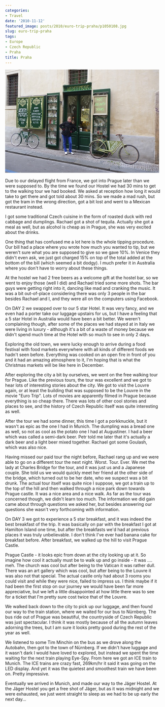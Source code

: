 ```yaml
---
categories:
- Travel
date: '2010-11-12'
featured_image: posts/2010/euro-trip-praha/p1050108.jpg
slug: euro-trip-praha
tags:
- Europe
- Czech Republic
- Praha
title: Praha
---
```


![Praha](p1050108.jpg)

Due to our delayed flight from France, we got into Prague later than we were supposed to. By the time we found our Hostel we had 30 mins to get to the walking tour we had booked. We asked at reception how long it would take to get there and got told about 30 mins. So we made a mad rush, but got the tram in the wrong direction, got a bit lost and went to a Mexican restaurant instead.

I got some traditional Czech cuisine in the form of roasted duck with red cabbage and dumplings. Rachael got a shot of tequila. Actually she got a meal as well, but as alcohol is cheap as in Prague, she was very excited about the drinks.

One thing that has confused me a lot here is the whole tipping procedure. Our bill had a place where you wrote how much you wanted to tip, but we weren't sure what you are supposed to give so we gave 10%. In Venice they didn't even ask, we just got charged 15% on top of the total added at the bottom of the bill (which seemed a bit dodgy). I much prefer it in Australia where you don't have to worry about these things.

At the hostel we had 2 free beers as a welcome gift at the hostel bar, so we went to enjoy those (well I did) and Rachael tried some more shots. The bar guys were getting right into it, dancing like mad and cranking the music. It was a bit out-of-place considering there was only 3 people in the bar besides Rachael and I, and they were all on the computers using Facebook.

On DAY 2 we swapped over to our 5 star Hotel. It was very fancy, and we even had a porter take our luggage upstairs for us, but I have a feeling that a 5 star Hotel in Australia would have been a bit better. We weren't complaining though, after some of the places we had stayed at in Italy we were living in luxury - although it's a bit of a waste of money because we didn't spend much time at the Hotel with so much to see in only 2 days.

Exploring the old town, we were lucky enough to arrive during a food festival with food markets everywhere with all kinds of different foods we hadn't seen before. Everything was cooked on an open fire in front of you and it had an amazing atmosphere to it, I'm hoping that is what the Christmas markets will be like here in December.

After exploring the city a bit by ourselves, we went on the free walking tour for Prague. Like the previous tours, the tour was excellent and we got to hear lots of interesting stories about the city. We got to visit the Louvre again, or at least the building that was supposed to be the Louvre in the movie "Euro Trip". Lots of movies are apparently filmed in Prague because everything is so cheap there. There was lots of other cool stories and places to see, and the history of Czech Republic itself was quite interesting as well.

After the tour we had some dinner, this time I got a porkknuckle, but it wasn't as epic as the one I had in Munich. The dumpling was a bread one as well, so not as cool as the potato one I had at Augustiner. I had a beer which was called a semi-dark beer. Petr told me later that it's actually a dark beer and a light beer mixed together. Rachael got some Goulash, which was also nice.

Having missed our paid tour the night before, Rachael rang up and we were able to go on a different tour the next night. Worst. Tour. Ever. We met the lady at Charles Bridge for the tour, and it was just us and a Japanese couple. She told us we would quickly meet her friend at the other side of the bridge, which turned out to be her date, who we suspect was a bit drunk. The actual tour itself was quite nice I suppose, we got a train up to the top of the hill and then walked through a nice park down towards Prague castle. It was a nice area and a nice walk. As far as the tour was concerned though, we didn't learn too much. The information we did gain came about through questions we asked her, but besides answering our questions she wasn't very forthcoming with information.

On DAY 3 we got to experience a 5 star breakfast, and it was indeed the best breakfast of the trip. It was basically on par with the breakfast I got at Hamilton Island one time, but after the breakfasts we'd had at previous places it was truly unbelievable. I don't think I've ever had banana cake for breakfast before. After breakfast, we walked up the hill to visit Prague Castle.

Prague Castle - it looks epic from down at the city looking up at it. So imagine how cool it actually must be to walk up and go inside - it was .... meh. The church was cool but after being to the Vatican it was rather dull. There was an art gallery which was cool, but after being to the Louvre it was also not that special. The actual castle only had about 3 rooms you could visit and while they were nice, failed to impress us. I think maybe if it had been the first stop on our journey we would have been far more appreciative, but we left a little disappointed at how little there was to see for a ticket that I'm pretty sure cost twice that of the Louvre.

We walked back down to the city to pick up our luggage, and then found our way to the train station, where we waited for our bus to Nürnberg. The bus ride out of Prague was beautiful, the countryside of Czech Republic was just spectacular. I think it was mostly because of all the autumn leaves adorning the trees, but I am sure it looks pretty good during the rest of the year as well.

We listened to some Tim Minchin on the bus as we drove along the Autobahn, then got to the town of Nürnberg. If we didn't have luggage and it wasn't dark I would have loved to explored, but instead we spent the time waiting for the next train playing Eye-Spy. From here we got an ICE train to Munich. The ICE trains are crazy fast, 269km/hr it said it was going on the LED display. And yet it was the quietest and smoothest train we have been on. Pretty impressive.

Eventually we arrived in Munich, and made our way to the Jäger Hostel. At the Jäger Hostel you get a free shot of Jäger, but as it was midnight and we were exhausted, we just went straight to sleep as we had to be up early the next day...
